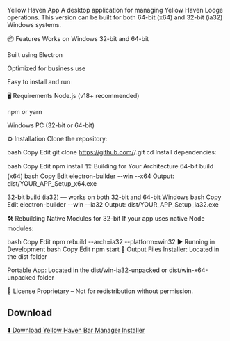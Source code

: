 Yellow Haven App
A desktop application for managing Yellow Haven Lodge operations.
This version can be built for both 64-bit (x64) and 32-bit (ia32) Windows systems.

📦 Features
Works on Windows 32-bit and 64-bit

Built using Electron

Optimized for business use

Easy to install and run

🖥️ Requirements
Node.js (v18+ recommended)

npm or yarn

Windows PC (32-bit or 64-bit)

⚙️ Installation
Clone the repository:

bash
Copy
Edit
git clone https://github.com/<your-username>/<your-repo>.git
cd <your-repo>
Install dependencies:

bash
Copy
Edit
npm install
🏗️ Building for Your Architecture
64-bit build (x64)
bash
Copy
Edit
electron-builder --win --x64
Output:
dist/YOUR_APP_Setup_x64.exe

32-bit build (ia32) — works on both 32-bit and 64-bit Windows
bash
Copy
Edit
electron-builder --win --ia32
Output:
dist/YOUR_APP_Setup_ia32.exe

🛠️ Rebuilding Native Modules for 32-bit
If your app uses native Node modules:

bash
Copy
Edit
npm rebuild --arch=ia32 --platform=win32
▶️ Running in Development
bash
Copy
Edit
npm start
📂 Output Files
Installer: Located in the dist folder

Portable App: Located in the dist/win-ia32-unpacked or dist/win-x64-unpacked folder

📜 License
Proprietary – Not for redistribution without permission.
## Download
[⬇️ Download Yellow Haven Bar Manager Installer](https://DINGZTRADER/yellow-haven-complete)


